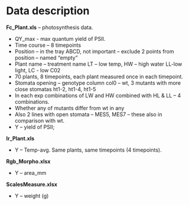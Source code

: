 
# Data description

__Fc_Plant.xls__ – photosynthesis data. 

- QY_max - max quantum yield of PSII. 
- Time course – 8 timepoints
- Position – in the tray ABCD, not important – exclude 2 points from position – named “empty”
- Plant name – treatment name LT – low temp, HW – high water LL-low light, LC - low C02
- 70 plants, 8 timepoints, each plant measured once in each timepoint.
- Stomata opening – genotype column col0 – wt, 3 mutants with more close stomatas ht1-2, ht1-4, ht1-5
- In each exp combinations of LW and HW combined with HL & LL – 4 combinations.
- Whether any of mutants differ from wt in any
- Also 2 lines with open stomata – MES5, MES7 – these also in comparison with wt.
- Y – yield of PSII; 

__Ir_Plant.xls__

- Y – Temp-avg. Same plants, same timepoints (4 timepoints).

__Rgb_Morpho.xlsx__

- Y – area_mm

__ScalesMeasure.xlsx__

- Y – weight (g)
